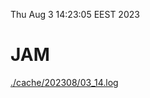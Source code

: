 Thu Aug  3 14:23:05 EEST 2023
# JAM
<a href='./cache/202308/03_14.log'>./cache/202308/03_14.log</a>
